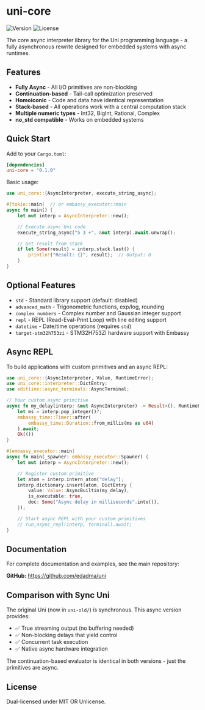 # uni-core

![Version](https://img.shields.io/badge/version-0.1.0-blue)
![License](https://img.shields.io/badge/license-MIT%20OR%20Unlicense-green)

The core async interpreter library for the Uni programming language - a fully asynchronous rewrite designed for embedded systems with async runtimes.

## Features

- **Fully Async** - All I/O primitives are non-blocking
- **Continuation-based** - Tail-call optimization preserved
- **Homoiconic** - Code and data have identical representation
- **Stack-based** - All operations work with a central computation stack
- **Multiple numeric types** - Int32, BigInt, Rational, Complex
- **no_std compatible** - Works on embedded systems

## Quick Start

Add to your `Cargo.toml`:

```toml
[dependencies]
uni-core = "0.1.0"
```

Basic usage:

```rust
use uni_core::{AsyncInterpreter, execute_string_async};

#[tokio::main]  // or embassy_executor::main
async fn main() {
    let mut interp = AsyncInterpreter::new();

    // Execute async Uni code
    execute_string_async("5 3 +", &mut interp).await.unwrap();

    // Get result from stack
    if let Some(result) = interp.stack.last() {
        println!("Result: {}", result);  // Output: 8
    }
}
```

## Optional Features

- `std` - Standard library support (default: disabled)
- `advanced_math` - Trigonometric functions, exp/log, rounding
- `complex_numbers` - Complex number and Gaussian integer support
- `repl` - REPL (Read-Eval-Print Loop) with line editing support
- `datetime` - Date/time operations (requires `std`)
- `target-stm32h753zi` - STM32H753ZI hardware support with Embassy

## Async REPL

To build applications with custom primitives and an async REPL:

```rust
use uni_core::{AsyncInterpreter, Value, RuntimeError};
use uni_core::interpreter::DictEntry;
use editline::async_terminals::AsyncTerminal;

// Your custom async primitive
async fn my_delay(interp: &mut AsyncInterpreter) -> Result<(), RuntimeError> {
    let ms = interp.pop_integer()?;
    embassy_time::Timer::after(
        embassy_time::Duration::from_millis(ms as u64)
    ).await;
    Ok(())
}

#[embassy_executor::main]
async fn main(_spawner: embassy_executor::Spawner) {
    let mut interp = AsyncInterpreter::new();

    // Register custom primitive
    let atom = interp.intern_atom("delay");
    interp.dictionary.insert(atom, DictEntry {
        value: Value::AsyncBuiltin(my_delay),
        is_executable: true,
        doc: Some("Async delay in milliseconds".into()),
    });

    // Start async REPL with your custom primitives
    // run_async_repl(interp, terminal).await;
}
```

## Documentation

For complete documentation and examples, see the main repository:

**GitHub:** https://github.com/edadma/uni

## Comparison with Sync Uni

The original Uni (now in `uni-old/`) is synchronous. This async version provides:

- ✅ True streaming output (no buffering needed)
- ✅ Non-blocking delays that yield control
- ✅ Concurrent task execution
- ✅ Native async hardware integration

The continuation-based evaluator is identical in both versions - just the primitives are async.

## License

Dual-licensed under MIT OR Unlicense.
